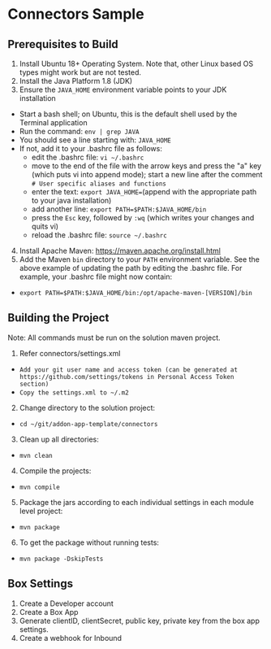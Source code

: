 # Connectors Sample

## Prerequisites to Build

1. Install Ubuntu 18+ Operating System. Note that, other Linux based OS types might work but are not tested. 
2. Install the Java Platform 1.8 (JDK)
3. Ensure the `JAVA_HOME` environment variable points to your JDK installation
  * Start a bash shell; on Ubuntu, this is the default shell used by the Terminal application
  * Run the command: `env | grep JAVA`
  * You should see a line starting with: `JAVA_HOME`
  * If not, add it to your .bashrc file as follows:
    * edit the .bashrc file: `vi ~/.bashrc`
    * move to the end of the file with the arrow keys and press the "a" key (which puts vi into append mode); start a new line after the comment `# User specific aliases and functions`
    * enter the text: `export JAVA_HOME=`(append with the appropriate path to your java installation)
    * add another line: `export PATH=$PATH:$JAVA_HOME/bin`
    * press the `Esc` key, followed by `:wq` (which writes your changes and quits vi)
    * reload the .bashrc file: `source ~/.bashrc`
4. Install Apache Maven: https://maven.apache.org/install.html
5. Add the Maven `bin` directory to your `PATH` environment variable. See the above example of updating the path by editing the .bashrc file. For example, your .bashrc file might now contain:
  * `export PATH=$PATH:$JAVA_HOME/bin:/opt/apache-maven-[VERSION]/bin`

## Building the Project

Note: All commands must be run on the solution maven project.

1. Refer connectors/settings.xml
  * `Add your git user name and access token (can be generated at https://github.com/settings/tokens in Personal Access Token section)`
  * `Copy the settings.xml to ~/.m2`
2. Change directory to the solution project:
  * `cd ~/git/addon-app-template/connectors`
3. Clean up all directories:
  * `mvn clean`
4. Compile the projects:
  * `mvn compile`
5. Package the jars according to each individual settings in each module level project:
  * `mvn package`
6. To get the package without running tests:
  * `mvn package -DskipTests`
  
## Box Settings

1. Create a Developer account
2. Create a Box App
3. Generate clientID, clientSecret, public key, private key from the box app settings.
4. Create a webhook for Inbound
